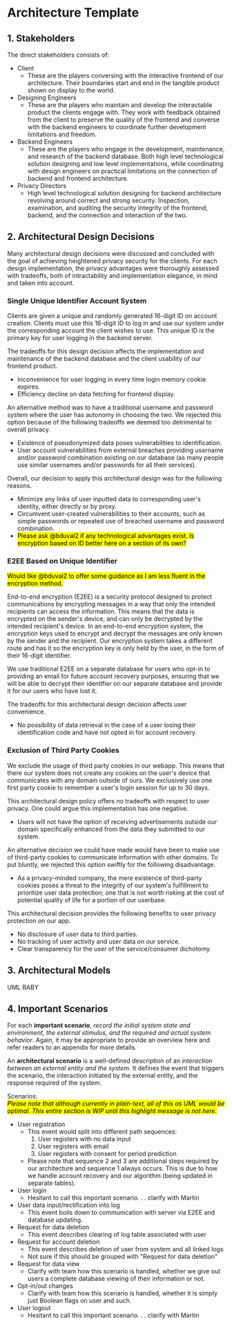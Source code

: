 # Architecture Template

## 1. Stakeholders

The direct stakeholders consists of:

* Client
  * These are the players conversing with the interactive frontend of our architecture. Their boundaries start and end in the tangible product shown on display to the world.
* Designing Engineers
  * These are the players who maintain and develop the interactable product the clients engage with. They work with feedback obtained from the client to preserve the quality of the frontend and converse with the backend engineers to coordinate further development limitations and freedom.
* Backend Engineers
  * These are the players who engage in the development, maintenance, and research of the backend database. Both high level technological solution designing and low level implementations, while coordinating with design engineers on practical limitations on the connection of backend and frontend architecture.
* Privacy Directors
  * High level technological solution designing for backend architecture revolving around correct and strong security. Inspection, examination, and auditing the security integrity of the frontend, backend, and the connection and interaction of the two.

## 2. Architectural Design Decisions

Many architectural design decisions were discussed and concluded with the goal of achieving heightened privacy security for the clients. For each design implementation, the privacy advantages were thoroughly assessed with tradeoffs, both of intractability and implementation elegance, in mind and taken into account.

### Single Unique Identifier Account System

Clients are given a unique and randomly generated 16-digit ID on account creation. Clients must use this 16-digit ID to log in and use our system under the corresponding account the client wishes to use. This unique ID is the primary key for user logging in the backend server.

The tradeoffs for this design decision affects the implementation and maintenance of the backend database and the client usability of our frontend product.

* Inconvenience for user logging in every time login memory cookie expires.
* Efficiency decline on data fetching for frontend display.

An alternative method was to have a traditional username and password system where the user has autonomy in choosing the two. We rejected this option because of the following tradeoffs we deemed too detrimental to overall privacy.

* Existence of pseudonymized data poses vulnerabilities to identification.
* User account vulnerabilities from external breaches providing username and/or password combination existing on our database (as many people use similar usernames and/or passwords for all their services).

Overall, our decision to apply this architectural design was for the following reasons.

* Minimize any links of user inputted data to corresponding user's identity, either directly or by proxy.
* Circumvent user-created vulnerabilities to their accounts, such as simple passwords or repeated use of breached username and password combination.
* <mark>Please ask @bduval2 if any technological advantages exist. Is encryption based on ID better here on a section of its own?</mark>

### E2EE Based on Unique Identifier

<mark>Would like @bduval2 to offer some guidance as I am less fluent in the encryption method.</mark>

End-to-end encryption (E2EE) is a security protocol designed to protect communications by encrypting messages in a way that only the intended recipients can access the information. This means that the data is encrypted on the sender's device, and can only be decrypted by the intended recipient's device. In an end-to-end encryption system, the encryption keys used to encrypt and decrypt the messages are only known by the sender and the recipient. Our encryption system takes a different route and has it so the encryption key is only held by the user, in the form of their 16-digit identifier.

We use traditional E2EE on a separate database for users who opt-in to providing an email for future account recovery purposes, ensuring that we will be able to decrypt their identifier on our separate database and provide it for our users who have lost it.

The tradeoffs for this architectural design decision affects user convenience.

* No possibility of data retrieval in the case of a user losing their identification code and have not opted in for account recovery.

### Exclusion of Third Party Cookies

We exclude the usage of third party cookies in our webapp. This means that there our system does not create any cookies on the user's device that communicates with any domain outside of ours. We exclusively use one first party cookie to remember a user's login session for up to 30 days.

This architectural design policy offers no tradeoffs with respect to user privacy. One could argue this implementation has one negative.

* Users will not have the option of receiving advertisements outside our domain specifically enhanced from the data they submitted to our system.

An alternative decision we could have made would have been to make use of third-party cookies to communicate information with other domains. To put bluntly, we rejected this option swiftly for the following disadvantage.

* As a privacy-minded company, the mere existence of third-party cookies poses a threat to the integrity of our system's fulfillment to prioritize user data protection; one that is not worth risking at the cost of potential quality of life for a portion of our userbase.

This architectural decision provides the following benefits to user privacy protection on our app.

* No disclosure of user data to third parties.
* No tracking of user activity and user data on our service.
* Clear transparency for the user of the service/consumer dichotomy.

## 3. Architectural Models

UML BABY

## 4. Important Scenarios

For each **important scenario**, _record the initial system state and environment, the external stimulus, and the required and actual system behavior_. Again, it may be appropriate to provide an overview here and refer readers to an appendix for more details.

An **architectural scenario** is a well-defined description of an _interaction between an external entity and the system_. It defines the event that triggers the scenario, the interaction initiated by the external entity, and the response required of the system.

Scenarios:\
<mark>_Please note that although currently in plain-text, all of this as UML would be optimal. This entire section is WIP until this highlight message is not here._</mark>

* User registration
  * This event would split into different path sequences:
    1. User registers with no data input
    2. User registers with email
    3. User registers with consent for period prediction
  * Please note that sequence 2 and 3 are additional steps required by our architecture and sequence 1 always occurs. This is due to how we handle account recovery and our algorithm (being updated in separate tables).
* User login
  * Hesitant to call this important scenario. . . clarify with Martin
* User data input/rectification into log
  * This event boils down to communication with server via E2EE and database updating.
* Request for data deletion
  * This event describes clearing of log table associated with user
* Request for account deletion
  * This event describes deletion of user from system and all linked logs
  * Not sure if this should be grouped with "Request for data deletion"
* Request for data view
  * Clarify with team how this scenario is handled, whether we give out users a complete database viewing of their information or not.
* Opt-in/out changes
  * Clarify with team how this scenario is handled, whether it is simply just Boolean flags on user and such.
* User logout
  * Hesitant to call this important scenario. . . clarify with Martin
